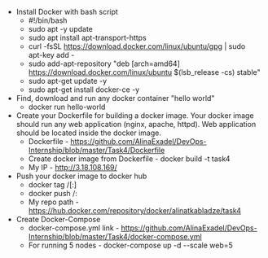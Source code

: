 * Install Docker with bash script
  * #!/bin/bash
  * sudo apt -y update
  * sudo apt install apt-transport-https
  * curl -fsSL https://download.docker.com/linux/ubuntu/gpg | sudo apt-key add -
  * sudo add-apt-repository "deb [arch=amd64] https://download.docker.com/linux/ubuntu  $(lsb_release -cs)  stable" 
  * sudo apt-get update -y
  * sudo apt-get install docker-ce -y
* Find, download and run any docker container "hello world" 
  * docker run hello-world
* Create your Dockerfile for building a docker image. Your docker image should run any web application (nginx, apache, httpd). Web application should be located inside the docker image. 
   * Dockerfile - https://github.com/AlinaExadel/DevOps-Internship/blob/master/Task4/Dockerfile
   * Create docker image from Dockerfile - docker build -t task4
   * My IP - http://3.18.108.169/
 * Push your docker image to docker hub
   * docker tag <existing-image> <hub-user>/<repo-name>[:<tag>]
   * docker push <hub-user>/<repo-name>:<tag>
   * My repo path - https://hub.docker.com/repository/docker/alinatkabladze/task4
 * Create Docker-Compose 
   * docker-compose.yml link - https://github.com/AlinaExadel/DevOps-Internship/blob/master/Task4/docker-compose.yml
   * For running 5 nodes - docker-compose up -d --scale web=5 
